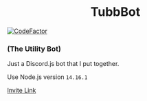 # <div align="center">TubbBot</div>
[![CodeFactor](https://www.codefactor.io/repository/github/notaroomba/tubbbot/badge)](https://www.codefactor.io/repository/github/notaroomba/tubbbot)
### (The Utility Bot)
Just a Discord.js bot that I put together.

Use Node.js version `14.16.1`

[Invite Link](https://top.gg/bot/750123677739122819)
